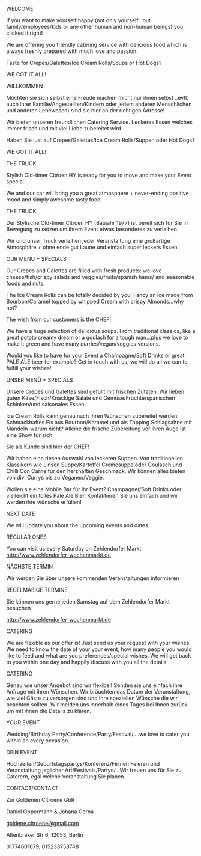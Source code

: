 WELCOME

If you want to make yourself happy (not only yourself…but family/employees/kids or any other human and non-human beings) you clicked it right!

We are offering you friendly catering service with delicious food which is always freshly prepared with much love and passion.

Taste for Crepes/Galettes/Ice Cream Rolls/Soups or Hot Dogs?

WE GOT IT ALL!


WILLKOMMEN

Möchten sie sich selbst eine Freude machen (nicht nur ihnen selbst ..evtl. auch ihrer Familie/Angestellten/Kindern oder jedem anderen Menschlichen und anderen Lebewesen) sind sie hier an der richtigen Adresse!

Wir bieten unseren freundlichen Catering Service. Leckeres Essen welches immer frisch und mit viel Liebe zubereitet wird.

Haben Sie lust auf Crepes/Galettes/Ice Cream Rolls/Suppen oder Hot Dogs?

WE GOT IT ALL!


THE TRUCK

Stylish Old-timer Citroen HY is ready for you to move and make your Event special.

We and our car will bring you a great atmosphere + never-ending positive mood and simply awesome tasty food.

THE TRUCK

Der Stylische Old-timer Citroen HY (Baujahr 1977) ist bereit sich für Sie in Bewegung zu setzen um ihrem Event etwas besonderes zu verleihen.

Wir und unser Truck verleihen jeder Veranstaltung eine großartige Atmosphäre + ohne ende gut Laune und einfach super leckers Essen.



OUR MENU + SPECIALS

Our Crepes and Galettes are filled with fresh products: we love cheese/fish/crispy salads and veggies/fruits/spanish hams/ and seasonable foods and nuts.

The Ice Cream Rolls can be totally decided by you! Fancy an ice made from Bourbon/Caramel topped by whipped Cream with crispy Almonds…why not?

The wish from our customers is the CHEF!

We have a huge selection of delicious soups. From traditional classics, like a great potato creamy dream or a goulash for a tough man…plus we love to make it green and have many curries/vegan/veggies versions.

Would you like to have for your Event a Champagne/Soft Drinks or great PALE ALE beer for example? Get in touch with us, we will do all we can to fulfill your wishes!


UNSER MENÜ + SPECIALS

Unsere Crepes und Galettes sind gefüllt mit frischen Zutaten: Wir lieben guten Käse/Fisch/Knackige Salate und Gemüse/Früchte/spanischen Schinken/und saisonales Essen.

Ice Cream Rolls kann genau nach ihren Wünschen zubereitet werden! Schmackhaftes Eis aus Bourbon/Karamel und als Topping Schlagsahne mit Mandeln-warum nicht? Alleine die frische Zubereitung vor ihren Auge ist eine Show für sich.

Sie als Kunde sind hier der CHEF!

Wir haben eine riesen Auswahl von leckeren Suppen. Von traditionellen Klassikern wie Linsen Suppe/Kartoffel Cremesuppe oder Goulasch und Chilli Con Carne für den herzhaften Geschmack. Wir können alles bieten von div. Currys bis zu Veganen/Veggie.

Wollen sie eine Mobile Bar für ihr Event? Champagner/Soft Drinks oder vielleicht ein tolles Pale Ale Bier. Kontaktieren Sie uns einfach und wir werden ihre wünsche erfüllen!


NEXT DATE

We will update you about the upcoming events and dates

REGULAR ONES

You can visit us every Saturday on Zehlendorfer Markt http://www.zehlendorfer-wochenmarkt.de

NÄCHSTE TERMIN

Wir werden Sie über unsere kommenden Veranstaltungen informieren

REGELMÄßIGE TERMINE

Sie können uns gerne jeden Samstag auf dem Zehlendorfer Markt besuchen

http://www.zehlendorfer-wochenmarkt.de


CATERING

We are flexible as our offer is! Just send us your request with your wishes. We need to know the date of your your event, how many people you would like to feed and what are you preferences/special wishes. We will get back to you within one day and happily discuss with you all the details.

CATERING

Genau wie unser Angebot sind wir flexibel! Senden sie uns einfach ihre Anfrage mit ihren Wünschen. Wir bräuchten das Datum der Veranstaltung, wie viel Gäste zu versorgen sind und ihre speziellen Wünsche die wir  beachten sollten. Wir melden uns innerhalb eines Tages bei Ihnen zurück um mit ihnen die Details zu klären.



YOUR EVENT


Wedding/Birthday Party/Conference/Party/Festival/….we love to cater you within an every occasion.

DEIN EVENT

Hochzeiten/Geburtstagspartys/Konferenz/Firmen Feieren und Veranstaltung jeglicher Art/Festivals/Partys/...Wir freuen uns für Sie zu Caterern, egal welche Veranstaltung Sie planen.


CONTACT/KONTAKT

Zur Goldenen Citroene GbR

Daniel Oppermann & Johana Cerna

goldene.citroene@gmail.com

Altenbraker Str 6, 12053, Berlin

01774601679, 015233753748